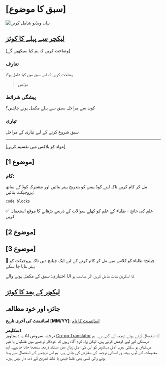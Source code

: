 <!--
CO_OP_TRANSLATOR_METADATA:
{
  "original_hash": "0494be70ad7fadd13a8c3d549c23e355",
  "translation_date": "2025-08-26T00:50:45+00:00",
  "source_file": "lesson-template/README.md",
  "language_code": "ur"
}
-->
# [سبق کا موضوع]

![یہاں ویڈیو شامل کریں](../../../lesson-template/video-url)

## [لیکچر سے پہلے کا کوئز](../../../lesson-template/quiz-url)

[وضاحت کریں کہ ہم کیا سیکھیں گے]

### تعارف

وضاحت کریں کہ اس سبق میں کیا شامل ہوگا

> نوٹس

### پیشگی شرائط

کون سے مراحل سبق سے پہلے مکمل ہونے چاہئیں؟

### تیاری

سبق شروع کرنے کے لیے تیاری کے مراحل

---

[مواد کو بلاکس میں تقسیم کریں]

## [موضوع 1]

### کام:

مل کر کام کریں تاکہ اپنے کوڈ بیس کو بتدریج بہتر بنائیں اور مشترکہ کوڈ کے ساتھ پروجیکٹ بنائیں:

```html
code blocks
```

✅ علم کی جانچ - طلباء کے علم کو کھلے سوالات کے ذریعے بڑھانے کا موقع استعمال کریں

## [موضوع 2]

## [موضوع 3]

🚀 چیلنج: طلباء کو کلاس میں مل کر کام کرنے کے لیے ایک چیلنج دیں تاکہ پروجیکٹ کو بہتر بنایا جا سکے

اختیاری: سبق کے مکمل ہونے والے UI کا اسکرین شاٹ شامل کریں اگر مناسب ہو

## [لیکچر کے بعد کا کوئز](../../../lesson-template/quiz-url)

## جائزہ اور خود مطالعہ

**اسائنمنٹ کی آخری تاریخ [MM/YY]**: [اسائنمنٹ کا نام](assignment.md)

**ڈسکلیمر**:  
یہ دستاویز AI ترجمہ سروس [Co-op Translator](https://github.com/Azure/co-op-translator) کا استعمال کرتے ہوئے ترجمہ کی گئی ہے۔ ہم درستگی کے لیے کوشش کرتے ہیں، لیکن براہ کرم آگاہ رہیں کہ خودکار ترجمے میں غلطیاں یا غیر درستیاں ہو سکتی ہیں۔ اصل دستاویز کو اس کی اصل زبان میں مستند ذریعہ سمجھا جانا چاہیے۔ اہم معلومات کے لیے، پیشہ ور انسانی ترجمہ کی سفارش کی جاتی ہے۔ ہم اس ترجمے کے استعمال سے پیدا ہونے والی کسی بھی غلط فہمی یا غلط تشریح کے ذمہ دار نہیں ہیں۔
